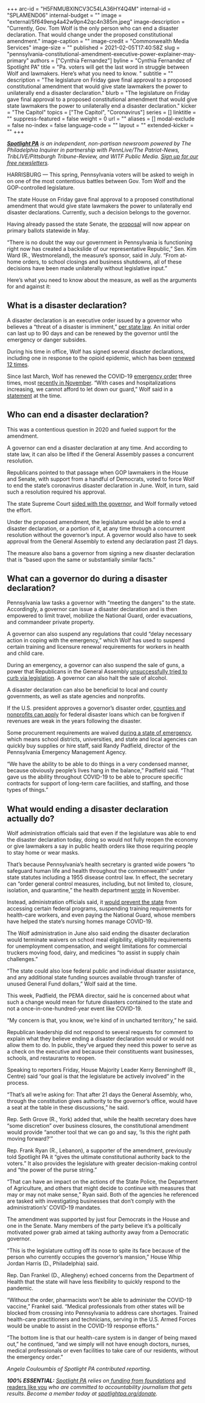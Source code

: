 +++
arc-id = "H5FNMUBXINCV3C54LA36HY4Q4M"
internal-id = "SPLAMEND06"
internal-budget = ""
image = "external/5f649eng4a42w9pn42qc4n385m.jpeg"
image-description = "Currently, Gov. Tom Wolf is the only person who can end a disaster declaration. That would change under the proposed constitutional amendment."
image-caption = ""
image-credit = "Commonwealth Media Services"
image-size = ""
published = 2021-02-05T17:40:58Z
slug = "pennsylvania-constitutional-amendment-executive-power-explainer-may-primary"
authors = ["Cynthia Fernandez"]
byline = "Cynthia Fernandez of Spotlight PA"
title = "Pa. voters will get the last word in struggle between Wolf and lawmakers. Here’s what you need to know. "
subtitle = ""
description = "The legislature on Friday gave final approval to a proposed constitutional amendment that would give state lawmakers the power to unilaterally end a disaster declaration."
blurb = "The legislature on Friday gave final approval to a proposed constitutional amendment that would give state lawmakers the power to unilaterally end a disaster declaration."
kicker = "The Capitol"
topics = ["The Capitol", "Coronavirus"]
series = []
linktitle = ""
suppress-featured = false
weight = 0
url = ""
aliases = []
modal-exclude = false
no-index = false
language-code = ""
layout = ""
extended-kicker = ""
+++

<a href="https://lesspage.com/"><i><b>Spotlight PA</b></i></a><i> is an independent, non-partisan newsroom powered by The Philadelphia Inquirer in partnership with PennLive/The Patriot-News, TribLIVE/Pittsburgh Tribune-Review, and WITF Public Media. </i><a href="https://lesspage.com/newsletters"><i>Sign up for our free newsletters</i></a><i>.</i>

HARRISBURG — This spring, Pennsylvania voters will be asked to weigh in on one of the most contentious battles between Gov. Tom Wolf and the GOP-controlled legislature.

The state House on Friday gave final approval to a proposed constitutional amendment that would give state lawmakers the power to unilaterally end disaster declarations. Currently, such a decision belongs to the governor.

Having already passed the state Senate, the <a href="https://www.legis.state.pa.us/cfdocs/billinfo/billinfo.cfm?syear=2021&sind=0&body=S&type=B&bn=2">proposal</a> will now appear on primary ballots statewide in May.

“There is no doubt the way our government in Pennsylvania is functioning right now has created a backslide of our representative Republic,” Sen. Kim Ward (R., Westmoreland), the measure’s sponsor, said in July. “From at-home orders, to school closings and business shutdowns, all of these decisions have been made unilaterally without legislative input.”

Here’s what you need to know about the measure, as well as the arguments for and against it:

<script src="https://lesspage.com/embed.js" async></script><div data-spl-embed-version="1" data-spl-src="https://lesspage.com/embeds/newsletter/"></div>

## What is a disaster declaration?

A disaster declaration is an executive order issued by a governor who believes a “threat of a disaster is imminent,” <a href="https://www.legis.state.pa.us/cfdocs/legis/LI/consCheck.cfm?txtType=HTM&ttl=35">per state law</a>. An initial order can last up to 90 days and can be renewed by the governor until the emergency or danger subsides.

During his time in office, Wolf has signed several disaster declarations, including one in response to the opioid epidemic, which has been <a href="https://www.governor.pa.gov/newsroom/gov-wolf-signs-12th-renewal-of-opioid-disaster-declaration-as-work-continues-to-fight-opioid-epidemic-and-covid-19-pandemic/">renewed 12 times</a>.

Since last March, Wolf has renewed the COVID-19 <a href="https://www.governor.pa.gov/newsroom/gov-wolf-signs-covid-19-disaster-declaration-to-provide-increased-support-for-state-response/">emergency order</a> three times, most <a href="https://www.governor.pa.gov/wp-content/uploads/2020/11/20201124-TWW-3rd-Amendment-COVID-19-Proclamation.pdf">recently in November</a>. “With cases and hospitalizations increasing, we cannot afford to let down our guard,” Wolf said in a <a href="https://www.governor.pa.gov/newsroom/governor-wolf-signs-renewal-to-covid-19-disaster-declaration/">statement</a> at the time.

## Who can end a disaster declaration?

This was a contentious question in 2020 and fueled support for the amendment.

A governor can end a disaster declaration at any time. And according to state law, it can also be lifted if the General Assembly passes a concurrent resolution.

Republicans pointed to that passage when GOP lawmakers in the House and Senate, with support from a handful of Democrats, voted to force Wolf to end the state’s coronavirus disaster declaration in June. Wolf, in turn, said such a resolution required his approval.

The state Supreme Court <a href="https://lesspage.com/news/2020/06/pennsylvania-coronavirus-emergency-resolution-court-battle/">sided with the governor</a>, and Wolf formally vetoed the effort.

Under the proposed amendment, the legislature would be able to end a disaster declaration, or a portion of it, at any time through a concurrent resolution without the governor’s input. A governor would also have to seek approval from the General Assembly to extend any declaration past 21 days.

The measure also bans a governor from signing a new disaster declaration that is “based upon the same or substantially similar facts.”

## What can a governor do during a disaster declaration?

Pennsylvania law tasks a governor with “meeting the dangers” to the state. Accordingly, a governor can issue a disaster declaration and is then empowered to limit travel, mobilize the National Guard, order evacuations, and commandeer private property.

A governor can also suspend any regulations that could “delay necessary action in coping with the emergency,” which Wolf has used to suspend certain training and licensure renewal requirements for workers in health and child care.

During an emergency, a governor can also suspend the sale of guns, a power that Republicans in the General Assembly <a href="https://apnews.com/article/pennsylvania-legislation-coronavirus-pandemic-tom-wolf-gun-politics-b10467ba3e7b7de9d8573e6a101acba7">unsuccessfully tried to curb via legislation</a>. A governor can also halt the sale of alcohol.

A disaster declaration can also be beneficial to local and county governments, as well as state agencies and nonprofits.

If the U.S. president approves a governor’s disaster order, <a href="https://www.fema.gov/assistance/public/nonstate-nonprofit/community-disaster-loan">counties and nonprofits can apply</a> for federal disaster loans which can be forgiven if revenues are weak in the years following the disaster.

Some procurement requirements are waived <a href="https://www.dgs.pa.gov/Materials-Services-Procurement/Disaster-Emergency-Procurement/Pages/default.aspx">during a state of emergency</a>, which means school districts, universities, and state and local agencies can quickly buy supplies or hire staff, said Randy Padfield, director of the Pennsylvania Emergency Management Agency.

“We have the ability to be able to do things in a very condensed manner, because obviously people’s lives hang in the balance,” Padfield said. “That gave us the ability throughout COVID-19 to be able to procure specific contracts for support of long-term care facilities, and staffing, and those types of things.”

## What would ending a disaster declaration actually do?

Wolf administration officials said that even if the legislature was able to end the disaster declaration today, doing so would not fully reopen the economy or give lawmakers a say in public health orders like those requiring people to stay home or wear masks.

That’s because Pennsylvania’s health secretary is granted wide powers “to safeguard human life and health throughout the commonwealth” under state statutes including a 1955 disease control law. In effect, the secretary can “order general control measures, including, but not limited to, closure, isolation, and quarantine,” the health department <a href="https://www.health.pa.gov/topics/Documents/Diseases%20and%20Conditions/Updated%20Order%20of%20the%20Secretary%20Requiring%20Universal%20Face%20Coverings.pdf">wrote</a> in November.

Instead, administration officials said, it <a href="https://www.governor.pa.gov/newsroom/wolf-administration-outlines-impacts-of-ending-disaster-declaration/">would prevent the state</a> from accessing certain federal programs, suspending training requirements for health-care workers, and even paying the National Guard, whose members have helped the state’s nursing homes manage COVID-19.

The Wolf administration in June also said ending the disaster declaration would terminate waivers on school meal eligibility, eligibility requirements for unemployment compensation, and weight limitations for commercial truckers moving food, dairy, and medicines “to assist in supply chain challenges.”

“The state could also lose federal public and individual disaster assistance, and any additional state funding sources available through transfer of unused General Fund dollars,” Wolf said at the time.

This week, Padfield, the PEMA director, said he is concerned about what such a change would mean for future disasters contained to the state and not a once-in-one-hundred-year event like COVID-19.

“My concern is that, you know, we’re kind of in uncharted territory,” he said.

Republican leadership did not respond to several requests for comment to explain what they believe ending a disaster declaration would or would not allow them to do. In public, they’ve argued they need this power to serve as a check on the executive and because their constituents want businesses, schools, and restaurants to reopen.

<script src="https://lesspage.com/embed.js" async></script><div data-spl-embed-version="1" data-spl-src="https://lesspage.com/embeds/donate/?teaser_text=Spotlight%20PA%20provides%20essential%2C%20public-service%20journalism%20thanks%20to%20readers%20like%20you.%20Help%20us%20continue%20that%20work."></div>


Speaking to reporters Friday, House Majority Leader Kerry Benninghoff (R., Centre) said “our goal is that the legislature be actively involved” in the process.

“That’s all we’re asking for: That after 21 days the General Assembly, who, through the constitution gives authority to the governor’s office, would have a seat at the table in these discussions,” he said.

Rep. Seth Grove (R., York) added that, while the health secretary does have “some discretion” over business closures, the constitutional amendment would provide “another tool that we can go and say, ‘Is this the right path moving forward?’”

Rep. Frank Ryan (R., Lebanon), a supporter of the amendment, previously told Spotlight PA it “gives the ultimate constitutional authority back to the voters.” It also provides the legislature with greater decision-making control and “the power of the purse string.”

“That can have an impact on the actions of the State Police, the Department of Agriculture, and others that might decide to continue with measures that may or may not make sense,” Ryan said. Both of the agencies he referenced are tasked with investigating businesses that don’t comply with the administration’s’ COVID-19 mandates.

The amendment was supported by just four Democrats in the House and one in the Senate. Many members of the party believe it’s a politically motivated power grab aimed at taking authority away from a Democratic governor.

“This is the legislature cutting off its nose to spite its face because of the person who currently occupies the governor’s mansion,” House Whip Jordan Harris (D., Philadelphia) said.

Rep. Dan Frankel (D., Allegheny) echoed concerns from the Department of Health that the state will have less flexibility to quickly respond to the pandemic.

“Without the order, pharmacists won’t be able to administer the COVID-19 vaccine,” Frankel said. “Medical professionals from other states will be blocked from crossing into Pennsylvania to address care shortages. Trained health-care practitioners and technicians, serving in the U.S. Armed Forces would be unable to assist in the COVID-19 response efforts.”

“The bottom line is that our health-care system is in danger of being maxed out,” he continued, “and we simply will not have enough doctors, nurses, medical professionals or even facilities to take care of our residents, without the emergency order.”

<i>Angela Couloumbis of Spotlight PA contributed reporting.</i>

<i><b>100% ESSENTIAL:</b></i><i> </i><a href="https://lesspage.com/"><i>Spotlight PA</i></a><i> relies on</i><a href="https://lesspage.com/support"><i> funding from foundations</i></a><i> </i><a href="https://lesspage.com/support">and readers like you</a><i> who are committed to accountability journalism that gets results. Become a member today at </i><a href="http://checkout.fundjournalism.org/memberform?org_id=spotlightpa&campaign=701f4000000TVuIAAW"><i>spotlightpa.org/donate</i></a><i>.</i>
